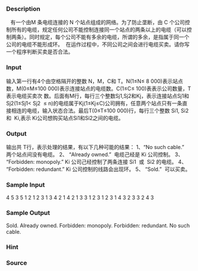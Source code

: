 
### Description
   有一个由M 条电缆连接的 N 个站点组成的网络。为了防止垄断，由 C 个公司控制所有的电缆，规定任何公司不能控制连接同一个站点的两条以上的电缆（可以控制两条）。同时规定，每个公司不能有多余的电缆，所谓的多余，是指属于同一个公司的电缆不能形成环。  
在运作过程中，不同公司之间会进行电缆买卖。请你写一个程序判断买卖是否合法。 

### Input

输入第一行有4个由空格隔开的整数 N，M，C和 T。N(1≤N≤ 8 000)表示站点数，M(0≤M≤100 000)表示连接站点的电缆数。C(1≤C≤ 100)表表示公司数量，T 表示电缆买卖次
数。后面有M行，每行三个整数Sj1,Sj2和Kj，表示连接站点Sj1和Sj2(1≤Sj1< Sj2  ≤ n)的电缆属于Kj(1≤Kj≤C)公司拥有，任意两个站点只有一条直接相连的电缆，输入状态合法。最后T(0≤T≤100 000)行，每行三个整数 Si1, Si2和  Ki,表示 Ki公司想购买站点Si1和Si2之间的电缆。 

### Output

输出共 T行，表示处理的结果，有以下几种可能的结果： 
1、“No such cable.”  两个站点间没有电缆。 
2、 “Already owned.”  电缆己经是 Ki 公司控制。 
3、 “Forbidden: monopoly.” Ki 公司己经控制了两条连接 Si1  或  Si2 的电缆。 
4、 “Forbidden: redundant.” Ki 公司控制的线路会出现环。 
5、 “Sold.”  可以买卖。 
### Sample Input
4 5 3 5 
1 2 1 
2 3 1 
3 4 2 
1 4 2 
1 3 3 
1 2 3 
1 2 3 
1 4 3 
2 3 3 
2 4 3 
### Sample Output
Sold. 
Already owned. 
Forbidden: monopoly. 
Forbidden: redundant. 
No such cable. 
### Hint

### Source
